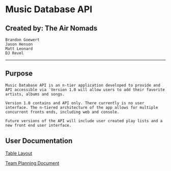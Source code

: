 # Music Database API 

## Created by: The Air Nomads
    Brandon Goewert 
    Jason Henson
    Matt Leonard 
    DJ Revel
---

## Purpose
    Music Database API is an n-tier application developed to provide and API accessible via `Version 1.0 will allow users to add their favorite artists, albums and songs.   

    Version 1.0 contains and API only. There currently is no user interface. The n-tiered architecture of the app allows for multiple concurrent fronts ends, including web and console.  
    
    Future versions of the API will include user created play lists and a new front end user interface. 
## User Documentation
[Table Layout](https://dbdiagram.io/d/61eeb6f37cf3fc0e7c5d65e9) 

[Team Planning Document](https://docs.google.com/document/d/1wR3rujW5C1AqqlrFqaPAksAPUzq1kbM4UrkeW9rarZU/edit#)